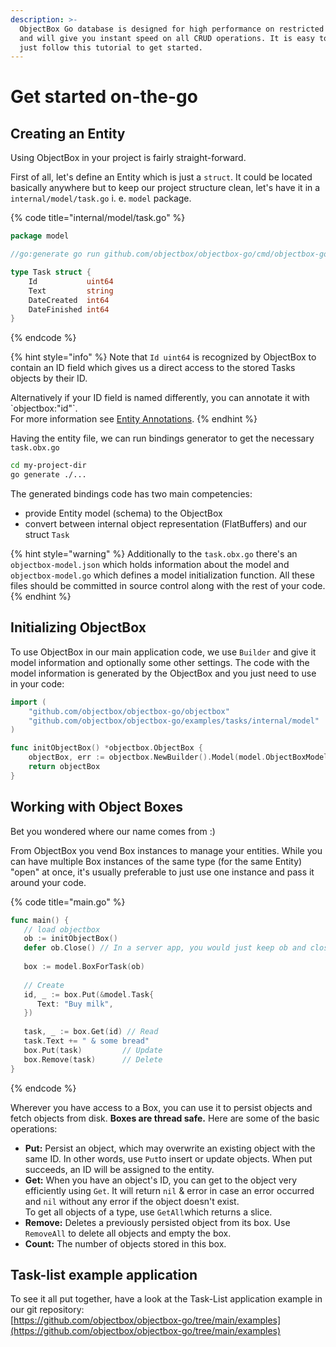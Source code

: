 ```yaml
---
description: >-
  ObjectBox Go database is designed for high performance on restricted devices
  and will give you instant speed on all CRUD operations. It is easy to use;
  just follow this tutorial to get started.
---
```


# Get started on-the-go

## Creating an Entity

Using ObjectBox in your project is fairly straight-forward.&#x20;

First of all, let's define an Entity which is just a `struct`. It could be located basically anywhere but to keep our project structure clean, let's have it in a `internal/model/task.go` i. e. `model` package.

{% code title="internal/model/task.go" %}
```go
package model

//go:generate go run github.com/objectbox/objectbox-go/cmd/objectbox-gogen

type Task struct {
	Id           uint64
	Text         string
	DateCreated  int64
	DateFinished int64
}
```
{% endcode %}

{% hint style="info" %}
Note that `Id uint64` is recognized by ObjectBox to contain an ID field which gives us a direct access to the stored Tasks objects by their ID.&#x20;

Alternatively if your ID field is named differently, you can annotate it with \`objectbox:"id"\`.\
For more information see [Entity Annotations](entity-annotations.md).
{% endhint %}

Having the entity file, we can run bindings generator to get the necessary `task.obx.go`&#x20;

```bash
cd my-project-dir
go generate ./...
```

The generated bindings code has two main competencies:

* provide Entity model (schema) to the ObjectBox
* convert between internal object representation (FlatBuffers) and our struct `Task`

{% hint style="warning" %}
Additionally to the `task.obx.go` there's an `objectbox-model.json` which holds information about the model and `objectbox-model.go` which defines a model initialization function. All these files should be committed in source control along with the rest of your code.
{% endhint %}

## Initializing ObjectBox

To use ObjectBox in our main application code, we use `Builder` and give it model information and optionally some other settings. The code with the model information is generated by the ObjectBox and you just need to use in your code:

```go
import (
	"github.com/objectbox/objectbox-go/objectbox"
	"github.com/objectbox/objectbox-go/examples/tasks/internal/model"
)

func initObjectBox() *objectbox.ObjectBox {
	objectBox, err := objectbox.NewBuilder().Model(model.ObjectBoxModel()).Build()
	return objectBox
}
```

## Working with Object Boxes

Bet you wondered where our name comes from :)

From ObjectBox you vend Box instances to manage your entities. While you can have multiple Box instances of the same type (for the same Entity) "open" at once, it's usually preferable to just use one instance and pass it around your code.&#x20;

{% code title="main.go" %}
```go
func main() {
   // load objectbox
   ob := initObjectBox()
   defer ob.Close() // In a server app, you would just keep ob and close on shutdown
   
   box := model.BoxForTask(ob)
   
   // Create
   id, _ := box.Put(&model.Task{
      Text: "Buy milk",
   })
   
   task, _ := box.Get(id) // Read
   task.Text += " & some bread"
   box.Put(task)         // Update
   box.Remove(task)      // Delete
}
```
{% endcode %}

Wherever you have access to a Box, you can use it to persist objects and fetch objects from disk. **Boxes are thread safe.** Here are some of the basic operations:

* **Put:** Persist an object, which may overwrite an existing object with the same ID. In other words, use `Put`to insert or update objects. When put succeeds, an ID will be assigned to the entity.&#x20;
* **Get:** When you have an object's ID, you can get to the object very efficiently using `Get`.  It will return `nil` & error in case an error occurred and `nil` without any error if the object doesn't exist.\
  To get all objects of a type, use `GetAll`which returns a slice.&#x20;
* **Remove:** Deletes a previously persisted object from its box. Use `RemoveAll` to delete all objects and empty the box.
* **Count:** The number of objects stored in this box.

## Task-list example application

To see it all put together, have a look at the Task-List application example in our git repository:\
[https://github.com/objectbox/objectbox-go/tree/main/examples](https://github.com/objectbox/objectbox-go/tree/main/examples)

